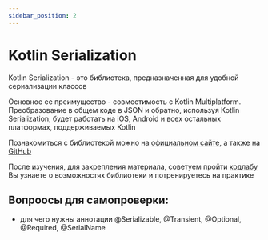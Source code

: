 ```yaml
---
sidebar_position: 2
---
```


# Kotlin Serialization

Kotlin Serialization - это библиотека, предназначенная для удобной cериализации классов

Основное ее преимущество - совместимость с Kotlin Multiplatform. Преобразование в общем коде в JSON и обратно, используя Kotlin Serialization, будет работать на iOS, Android и всех остальных платформах, поддерживаемых Kotlin

Познакомиться с библиотекой можно на [официальном сайте](https://kotlinlang.org/docs/serialization.html#libraries), а также на [GitHub](https://github.com/Kotlin/kotlinx.serialization/blob/master/docs/serialization-guide.md)

После изучения, для закрепления материала, советуем пройти [кодлабу](https://www.raywenderlich.com/26883403-android-data-serialization-tutorial-with-the-kotlin-serialization-library)
Вы узнаете о возможностях библиотеки и потренируетесь на практике


## Вопроосы для самопроверки:
- для чего нужны аннотации @Serializable, @Transient, @Optional, @Required, @SerialName
